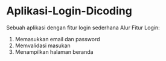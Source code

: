 # Aplikasi-Login-Dicoding
Sebuah aplikasi dengan fitur login sederhana
Alur Fitur Login:
1. Memasukkan email dan password
2. Memvalidasi masukan
3. Menampilkan halaman beranda
